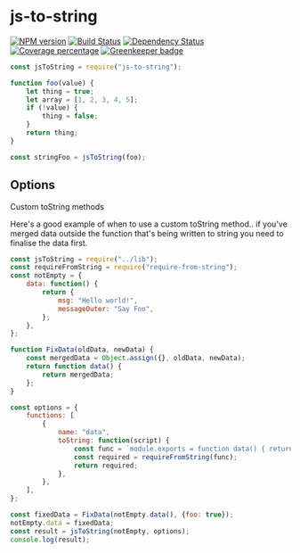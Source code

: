 # js-to-string

[![NPM version][npm-image]][npm-url] [![Build Status][travis-image]][travis-url] [![Dependency Status][daviddm-image]][daviddm-url] [![Coverage percentage][cov-image]][cov-url] [![Greenkeeper badge](https://badges.greenkeeper.io/danmademe/js-to-string.svg)](https://greenkeeper.io/)


```js
const jsToString = require("js-to-string");

function foo(value) {
    let thing = true;
    let array = [1, 2, 3, 4, 5];
    if (!value) {
        thing = false;
    }
    return thing;
}

const stringFoo = jsToString(foo);
```

## Options

Custom toString methods

Here's a good example of when to use a custom toString method.. if you've merged data outside the function that's being written to string you need to finalise the data first.

```js
const jsToString = require("../lib");
const requireFromString = require("require-from-string");
const notEmpty = {
    data: function() {
        return {
            msg: "Hello world!",
            messageOuter: "Say Foo",
        };
    },
};

function FixData(oldData, newData) {
    const mergedData = Object.assign({}, oldData, newData);
    return function data() {
        return mergedData;
    };
}

const options = {
    functions: [
        {
            name: "data",
            toString: function(script) {
                const func = `module.exports = function data() { return ${jsToString(script())}; };`;
                const required = requireFromString(func);
                return required;
            },
        },
    ],
};

const fixedData = FixData(notEmpty.data(), {foo: true});
notEmpty.data = fixedData;
const result = jsToString(notEmpty, options);
console.log(result);
```


[npm-image]: https://badge.fury.io/js/js-to-string.svg
[npm-url]: https://npmjs.org/package/js-to-string
[travis-image]: https://travis-ci.org/danmademe/js-to-string.svg?branch=master
[travis-url]: https://travis-ci.org/danmademe/js-to-string
[daviddm-image]: https://david-dm.org/danmademe/js-to-string.svg?theme=shields.io
[daviddm-url]: https://david-dm.org/danmademe/js-to-string
[cov-image]: https://codecov.io/gh/danmademe/js-to-string/branch/master/graph/badge.svg
[cov-url]: https://codecov.io/gh/danmademe/js-to-string

